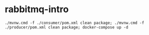# rabbitmq-intro
```
./mvnw.cmd -f ./consumer/pom.xml clean package; ./mvnw.cmd -f ./producer/pom.xml clean package; docker-compose up -d
```